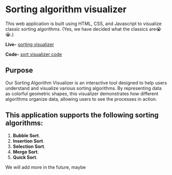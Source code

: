 # Sorting algorithm visualizer

This web application is built using HTML, CSS, and Javascript to visualize classic sorting algorithms. (Yes, we have decided what the classics are😭😭.)

**Live-** [sorting visualizer]() 

**Code-** [sort visualizer code]()

## Purpose

Our Sorting Algorithm Visualizer is an interactive tool designed to help users understand and visualize various sorting algorithms. By representing data as colorful geometric shapes, this visualizer demonstrates how different algorithms organize data, allowing users to see the processes in action.

## This application supports the following sorting algorithms:

1. **Bubble Sort**.
2. **Insertion Sort**.
3. **Selection Sort**.
4. **Merge Sort**.
5. **Quick Sort**.

We will add more in the future, maybe
